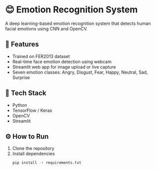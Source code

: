 # 😊 Emotion Recognition System

A deep learning-based emotion recognition system that detects human facial emotions using CNN and OpenCV.

## 🚀 Features
- Trained on FER2013 dataset  
- Real-time face emotion detection using webcam  
- Streamlit web app for image upload or live capture  
- Seven emotion classes: Angry, Disgust, Fear, Happy, Neutral, Sad, Surprise  

## 🧠 Tech Stack
- Python  
- TensorFlow / Keras  
- OpenCV  
- Streamlit  

## ⚙️ How to Run
1. Clone the repository  
2. Install dependencies  
   ```bash
   pip install -r requirements.txt
